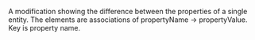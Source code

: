 A modification showing the difference between the properties of a single entity. The elements are associations of propertyName -> propertyValue. Key is property name.